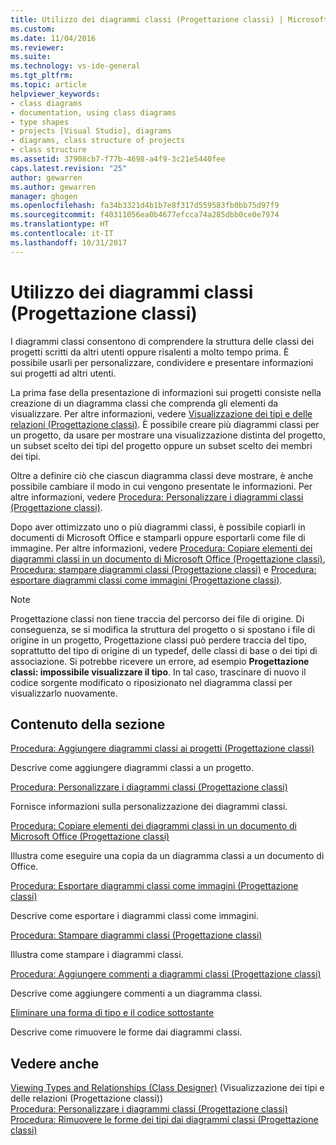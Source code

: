 ```yaml
---
title: Utilizzo dei diagrammi classi (Progettazione classi) | Microsoft Docs
ms.custom: 
ms.date: 11/04/2016
ms.reviewer: 
ms.suite: 
ms.technology: vs-ide-general
ms.tgt_pltfrm: 
ms.topic: article
helpviewer_keywords:
- class diagrams
- documentation, using class diagrams
- type shapes
- projects [Visual Studio], diagrams
- diagrams, class structure of projects
- class structure
ms.assetid: 37908cb7-f77b-4698-a4f9-3c21e5440fee
caps.latest.revision: "25"
author: gewarren
ms.author: gewarren
manager: ghogen
ms.openlocfilehash: fa34b3321d4b1b7e8f317d559583fb0bb75d97f9
ms.sourcegitcommit: f40311056ea0b4677efcca74a285dbb0ce0e7974
ms.translationtype: HT
ms.contentlocale: it-IT
ms.lasthandoff: 10/31/2017
---
```

# <a name="working-with-class-diagrams-class-designer"></a>Utilizzo dei diagrammi classi (Progettazione classi)
I diagrammi classi consentono di comprendere la struttura delle classi dei progetti scritti da altri utenti oppure risalenti a molto tempo prima. È possibile usarli per personalizzare, condividere e presentare informazioni sui progetti ad altri utenti.  
  
 La prima fase della presentazione di informazioni sui progetti consiste nella creazione di un diagramma classi che comprenda gli elementi da visualizzare. Per altre informazioni, vedere [Visualizzazione dei tipi e delle relazioni (Progettazione classi)](../ide/viewing-types-and-relationships-class-designer.md). È possibile creare più diagrammi classi per un progetto, da usare per mostrare una visualizzazione distinta del progetto, un subset scelto dei tipi del progetto oppure un subset scelto dei membri dei tipi.  
  
 Oltre a definire ciò che ciascun diagramma classi deve mostrare, è anche possibile cambiare il modo in cui vengono presentate le informazioni. Per altre informazioni, vedere [Procedura: Personalizzare i diagrammi classi (Progettazione classi)](../ide/how-to-customize-class-diagrams-class-designer.md).  
  
 Dopo aver ottimizzato uno o più diagrammi classi, è possibile copiarli in documenti di Microsoft Office e stamparli oppure esportarli come file di immagine. Per altre informazioni, vedere [Procedura: Copiare elementi dei diagrammi classi in un documento di Microsoft Office (Progettazione classi)](../ide/how-to-copy-class-diagram-elements-to-a-microsoft-office-document-class-designer.md), [Procedura: stampare diagrammi classi (Progettazione classi)](../ide/how-to-print-class-diagrams-class-designer.md) e [Procedura: esportare diagrammi classi come immagini (Progettazione classi)](../ide/how-to-export-class-diagrams-as-images-class-designer.md).  
  
> [!NOTE]
>  Progettazione classi non tiene traccia del percorso dei file di origine. Di conseguenza, se si modifica la struttura del progetto o si spostano i file di origine in un progetto, Progettazione classi può perdere traccia del tipo, soprattutto del tipo di origine di un typedef, delle classi di base o dei tipi di associazione. Si potrebbe ricevere un errore, ad esempio **Progettazione classi: impossibile visualizzare il tipo**. In tal caso, trascinare di nuovo il codice sorgente modificato o riposizionato nel diagramma classi per visualizzarlo nuovamente.  
  
## <a name="in-this-section"></a>Contenuto della sezione  
 [Procedura: Aggiungere diagrammi classi ai progetti (Progettazione classi)](../ide/how-to-add-class-diagrams-to-projects-class-designer.md)  
  
 Descrive come aggiungere diagrammi classi a un progetto.  
  
 [Procedura: Personalizzare i diagrammi classi (Progettazione classi)](../ide/how-to-customize-class-diagrams-class-designer.md)  
  
 Fornisce informazioni sulla personalizzazione dei diagrammi classi.  
  
 [Procedura: Copiare elementi dei diagrammi classi in un documento di Microsoft Office (Progettazione classi)](../ide/how-to-copy-class-diagram-elements-to-a-microsoft-office-document-class-designer.md)  
  
 Illustra come eseguire una copia da un diagramma classi a un documento di Office.  
  
 [Procedura: Esportare diagrammi classi come immagini (Progettazione classi)](../ide/how-to-export-class-diagrams-as-images-class-designer.md)  
  
 Descrive come esportare i diagrammi classi come immagini.  
  
 [Procedura: Stampare diagrammi classi (Progettazione classi)](../ide/how-to-print-class-diagrams-class-designer.md)  
  
 Illustra come stampare i diagrammi classi.  
  
 [Procedura: Aggiungere commenti a diagrammi classi (Progettazione classi)](../ide/how-to-add-comments-to-class-diagrams-class-designer.md)  
  
 Descrive come aggiungere commenti a un diagramma classi.  
  
 [Eliminare una forma di tipo e il codice sottostante](../ide/how-to-customize-class-diagrams-class-designer.md#DeleteTypeShapeAndCode)  
  
 Descrive come rimuovere le forme dai diagrammi classi.  
  
## <a name="see-also"></a>Vedere anche  
 [Viewing Types and Relationships (Class Designer)](../ide/viewing-types-and-relationships-class-designer.md)  (Visualizzazione dei tipi e delle relazioni (Progettazione classi))  
 [Procedura: Personalizzare i diagrammi classi (Progettazione classi)](../ide/how-to-customize-class-diagrams-class-designer.md)   
 [Procedura: Rimuovere le forme dei tipi dai diagrammi classi (Progettazione classi)](http://msdn.microsoft.com/en-us/ae41897d-d066-4b8c-bb9b-05436e12ff39)